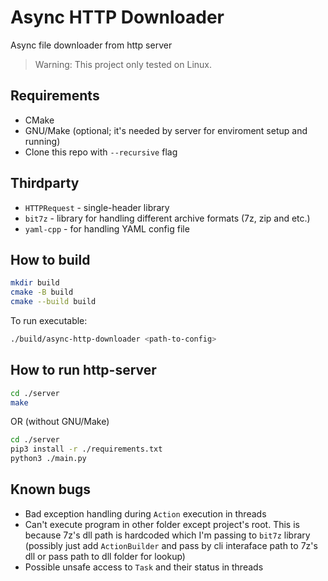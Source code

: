 # Async HTTP Downloader

Async file downloader from http server

> Warning: This project only tested on Linux.

## Requirements

- CMake
- GNU/Make (optional; it's needed by server for enviroment setup and running)
- Clone this repo with `--recursive` flag

## Thirdparty

- `HTTPRequest` - single-header library
- `bit7z` - library for handling different archive formats (7z, zip and etc.)
- `yaml-cpp` - for handling YAML config file

## How to build

```bash
mkdir build
cmake -B build
cmake --build build
```

To run executable:

```bash
./build/async-http-downloader <path-to-config>
```

## How to run http-server

```bash
cd ./server
make
```

OR (without GNU/Make)

```bash
cd ./server
pip3 install -r ./requirements.txt
python3 ./main.py
```

## Known bugs

- Bad exception handling during `Action` execution in threads
- Can't execute program in other folder except project's root. This is because
7z's dll path is hardcoded which I'm passing to `bit7z` library (possibly just add
`ActionBuilder` and pass by cli interaface path to 7z's dll or pass path to
dll folder for lookup)
- Possible unsafe access to `Task` and their status in threads

